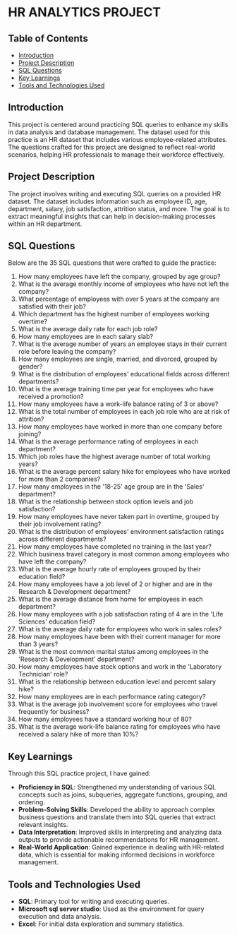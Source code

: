 
# HR ANALYTICS PROJECT

## Table of Contents
- [Introduction](#introduction)
- [Project Description](#project-description)
- [SQL Questions](#sql-questions)
- [Key Learnings](#key-learnings)
- [Tools and Technologies Used](#tools-and-technologies-used)
  
## Introduction
This project is centered around practicing SQL queries to enhance my skills in data analysis and database management. The dataset used for this practice is an HR dataset that includes various employee-related attributes. The questions crafted for this project are designed to reflect real-world scenarios, helping HR professionals to manage their workforce effectively.

## Project Description
The project involves writing and executing SQL queries on a provided HR dataset. The dataset includes information such as employee ID, age, department, salary, job satisfaction, attrition status, and more. The goal is to extract meaningful insights that can help in decision-making processes within an HR department.

## SQL Questions
Below are the 35 SQL questions that were crafted to guide the practice:

1. How many employees have left the company, grouped by age group?
2. What is the average monthly income of employees who have not left the company?
3. What percentage of employees with over 5 years at the company are satisfied with their job?
4. Which department has the highest number of employees working overtime?
5. What is the average daily rate for each job role?
6. How many employees are in each salary slab?
7. What is the average number of years an employee stays in their current role before leaving the company?
8. How many employees are single, married, and divorced, grouped by gender?
9. What is the distribution of employees' educational fields across different departments?
10. What is the average training time per year for employees who have received a promotion?
11. How many employees have a work-life balance rating of 3 or above?
12. What is the total number of employees in each job role who are at risk of attrition?
13. How many employees have worked in more than one company before joining?
14. What is the average performance rating of employees in each department?
15. Which job roles have the highest average number of total working years?
16. What is the average percent salary hike for employees who have worked for more than 2 companies?
17. How many employees in the '18-25' age group are in the 'Sales' department?
18. What is the relationship between stock option levels and job satisfaction?
19. How many employees have never taken part in overtime, grouped by their job involvement rating?
20. What is the distribution of employees' environment satisfaction ratings across different departments?
21. How many employees have completed no training in the last year?
22. Which business travel category is most common among employees who have left the company?
23. What is the average hourly rate of employees grouped by their education field?
24. How many employees have a job level of 2 or higher and are in the Research & Development department?
25. What is the average distance from home for employees in each department?
26. How many employees with a job satisfaction rating of 4 are in the 'Life Sciences' education field?
27. What is the average daily rate for employees who work in sales roles?
28. How many employees have been with their current manager for more than 3 years?
29. What is the most common marital status among employees in the 'Research & Development' department?
30. How many employees have stock options and work in the 'Laboratory Technician' role?
31. What is the relationship between education level and percent salary hike?
32. How many employees are in each performance rating category?
33. What is the average job involvement score for employees who travel frequently for business?
34. How many employees have a standard working hour of 80?
35. What is the average work-life balance rating for employees who have received a salary hike of more than 10%?

## Key Learnings
Through this SQL practice project, I have gained:

- **Proficiency in SQL**: Strengthened my understanding of various SQL concepts such as joins, subqueries, aggregate functions, grouping, and ordering.
- **Problem-Solving Skills**: Developed the ability to approach complex business questions and translate them into SQL queries that extract relevant insights.
- **Data Interpretation**: Improved skills in interpreting and analyzing data outputs to provide actionable recommendations for HR management.
- **Real-World Application**: Gained experience in dealing with HR-related data, which is essential for making informed decisions in workforce management.

## Tools and Technologies Used
- **SQL**: Primary tool for writing and executing queries.
- **Microsoft sql server studio**: Used as the environment for query execution and data analysis.
- **Excel**: For initial data exploration and summary statistics.
